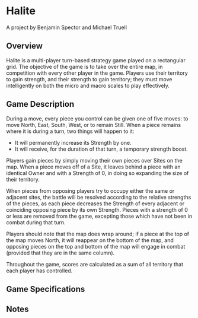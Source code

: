 # Halite
A project by Benjamin Spector and Michael Truell
## Overview
Halite is a multi-player turn-based strategy game played on a rectangular grid. The objective of the game is to take over the entire map, in competition with every other player in the game. Players use their territory to gain strength, and their strength to gain territory; they must move intelligently on both the micro and macro scales to play effectively.
## Game Description
During a move, every piece you control can be given one of five moves: to move North, East, South, West, or to remain Still. When a piece remains where it is during a turn, two things will happen to it:

 - It will permanently increase its Strength by one.
 - It will receive, for the duration of that turn, a temporary strength boost.

Players gain pieces by simply moving their own pieces over Sites on the map. When a piece moves off of a Site, it leaves behind a piece with an identical Owner and with a Strength of 0, in doing so expanding the size of their territory.

When pieces from opposing players try to occupy either the same or adjacent sites, the battle will be resolved according to the relative strengths of the pieces, as each piece decreases the Strength of every adjacent or coinciding opposing piece by its own Strength. Pieces with a strength of 0 or less are removed from the game, excepting those which have not been in combat during that turn.

Players should note that the map does wrap around; if a piece at the top of the map moves North, it will reappear on the bottom of the map, and opposing pieces on the top and bottom of the map will engage in combat (provided that they are in the same column).

Throughout the game, scores are calculated as a sum of all territory that each player has controlled.
## Game Specifications

## Notes
